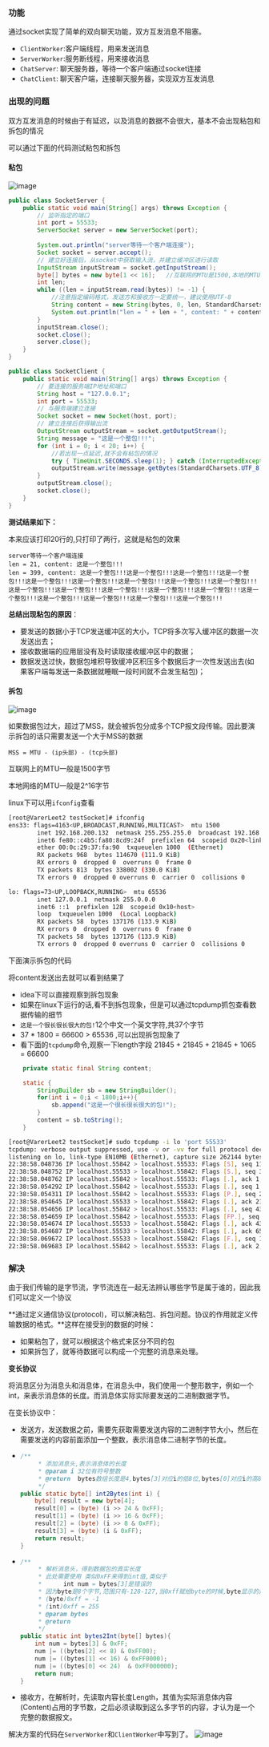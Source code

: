 ### 功能

通过socket实现了简单的双向聊天功能，双方互发消息不阻塞。

- `ClientWorker`:客户端线程，用来发送消息
- `ServerWorker`:服务断线程，用来接收消息
- `ChatServer`:    聊天服务器，等待一个客户端通过socket连接
- `ChatClient`:    聊天客户端，连接聊天服务器，实现双方互发消息



### 出现的问题

双方互发消息的时候由于有延迟，以及消息的数据不会很大，基本不会出现粘包和拆包的情况

可以通过下面的代码测试粘包和拆包

#### 粘包

![image](https://user-images.githubusercontent.com/56396192/144971830-c88ba8ca-dbad-458d-9fcf-66209977cc4e.png)

```java
public class SocketServer {
    public static void main(String[] args) throws Exception {
        // 监听指定的端口
        int port = 55533;
        ServerSocket server = new ServerSocket(port);
        
        System.out.println("server等待一个客户端连接");
        Socket socket = server.accept();
        // 建立好连接后，从socket中获取输入流，并建立缓冲区进行读取
        InputStream inputStream = socket.getInputStream();
        byte[] bytes = new byte[1 << 16];   //互联网的MTU是1500,本地的MTU是65536
        int len;
        while ((len = inputStream.read(bytes)) != -1) {
            //注意指定编码格式，发送方和接收方一定要统一，建议使用UTF-8
            String content = new String(bytes, 0, len, StandardCharsets.UTF_8);
            System.out.println("len = " + len + ", content: " + content);
        }
        inputStream.close();
        socket.close();
        server.close();
    }
}
```

```java
public class SocketClient {
    public static void main(String[] args) throws Exception {
        // 要连接的服务端IP地址和端口
        String host = "127.0.0.1";
        int port = 55533;
        // 与服务端建立连接
        Socket socket = new Socket(host, port);
        // 建立连接后获得输出流
        OutputStream outputStream = socket.getOutputStream();
        String message = "这是一个整包!!!";
        for (int i = 0; i < 20; i++) {
            //若出现一点延迟,就不会有粘包的情况
            try { TimeUnit.SECONDS.sleep(1); } catch (InterruptedException e) { e.printStackTrace(); }
            outputStream.write(message.getBytes(StandardCharsets.UTF_8));
        }
        outputStream.close();
        socket.close();
    }
}
```

**测试结果如下：**

本来应该打印20行的,只打印了两行，这就是粘包的效果

```
server等待一个客户端连接
len = 21, content: 这是一个整包!!!
len = 399, content: 这是一个整包!!!这是一个整包!!!这是一个整包!!!这是一个整包!!!这是一个整包!!!这是一个整包!!!这是一个整包!!!这是一个整包!!!这是一个整包!!!这是一个整包!!!这是一个整包!!!这是一个整包!!!这是一个整包!!!这是一个整包!!!这是一个整包!!!这是一个整包!!!这是一个整包!!!这是一个整包!!!这是一个整包!!!
```



**总结出现粘包的原因**：

- 要发送的数据小于TCP发送缓冲区的大小，TCP将多次写入缓冲区的数据一次发送出去；
- 接收数据端的应用层没有及时读取接收缓冲区中的数据；
- 数据发送过快，数据包堆积导致缓冲区积压多个数据后才一次性发送出去(如果客户端每发送一条数据就睡眠一段时间就不会发生粘包)；



#### 拆包

![image](https://user-images.githubusercontent.com/56396192/144971850-577fe12b-c4bf-49c1-ad60-2b6cd3bae34d.png)

如果数据包过大，超过了MSS，就会被拆包分成多个TCP报文段传输。因此要演示拆包的话只需要发送一个大于MSS的数据

`MSS = MTU - (ip头部) - (tcp头部)`

互联网上的MTU一般是1500字节

本地网络的MTU一般是2^16字节

linux下可以用`ifconfig`查看

```bash
[root@VarerLeet2 testSocket]# ifconfig
ens33: flags=4163<UP,BROADCAST,RUNNING,MULTICAST>  mtu 1500
        inet 192.168.200.132  netmask 255.255.255.0  broadcast 192.168.200.255
        inet6 fe80::c4b5:fa80:8cd9:24f  prefixlen 64  scopeid 0x20<link>
        ether 00:0c:29:37:fa:90  txqueuelen 1000  (Ethernet)
        RX packets 968  bytes 114670 (111.9 KiB)
        RX errors 0  dropped 0  overruns 0  frame 0
        TX packets 813  bytes 338002 (330.0 KiB)
        TX errors 0  dropped 0 overruns 0  carrier 0  collisions 0

lo: flags=73<UP,LOOPBACK,RUNNING>  mtu 65536
        inet 127.0.0.1  netmask 255.0.0.0
        inet6 ::1  prefixlen 128  scopeid 0x10<host>
        loop  txqueuelen 1000  (Local Loopback)
        RX packets 58  bytes 137176 (133.9 KiB)
        RX errors 0  dropped 0  overruns 0  frame 0
        TX packets 58  bytes 137176 (133.9 KiB)
        TX errors 0  dropped 0 overruns 0  carrier 0  collisions 0
```



下面演示拆包的代码

将content发送出去就可以看到结果了

- idea下可以直接观察到拆包现象
- 如果在linux下运行的话,看不到拆包现象，但是可以通过tcpdump抓包查看数据传输的细节
- `这是一个很长很长很大的包!`12个中文一个英文字符,共37个字节
- 37 * 1800 = 66600  > 65536 ,可以出现拆包现象了
- 看下面的`tcpdump`命令,观察一下length字段 21845 + 21845 + 21845 + 1065 = 66600

```java
    private static final String content;

    static {
        StringBuilder sb = new StringBuilder();
        for(int i = 0;i < 1800;i++){
            sb.append("这是一个很长很长很大的包!");
        }
        content = sb.toString();
    }
```

```bash
[root@VarerLeet2 testSocket]# sudo tcpdump -i lo 'port 55533'
tcpdump: verbose output suppressed, use -v or -vv for full protocol decode
listening on lo, link-type EN10MB (Ethernet), capture size 262144 bytes
22:38:58.048736 IP localhost.55842 > localhost.55533: Flags [S], seq 1143447607, win 43690, options [mss 65495,sackOK,TS val 580558 ecr 0,nop,wscale 7], length 0
22:38:58.048752 IP localhost.55533 > localhost.55842: Flags [S.], seq 3458445544, ack 1143447608, win 43690, options [mss 65495,sackOK,TS val 580559 ecr 580558,nop,wscale 7], length 0
22:38:58.048762 IP localhost.55842 > localhost.55533: Flags [.], ack 1, win 342, options [nop,nop,TS val 580559 ecr 580559], length 0
22:38:58.054292 IP localhost.55842 > localhost.55533: Flags [.], seq 1:21846, ack 1, win 342, options [nop,nop,TS val 580564 ecr 580559], length 21845
22:38:58.054311 IP localhost.55842 > localhost.55533: Flags [P.], seq 21846:43691, ack 1, win 342, options [nop,nop,TS val 580564 ecr 580559], length 21845
22:38:58.054645 IP localhost.55533 > localhost.55842: Flags [.], ack 21846, win 1365, options [nop,nop,TS val 580564 ecr 580564], length 0
22:38:58.054656 IP localhost.55842 > localhost.55533: Flags [.], seq 43691:65536, ack 1, win 342, options [nop,nop,TS val 580564 ecr 580564], length 21845
22:38:58.054659 IP localhost.55842 > localhost.55533: Flags [FP.], seq 65536:66601, ack 1, win 342, options [nop,nop,TS val 580564 ecr 580564], length 1065
22:38:58.054674 IP localhost.55533 > localhost.55842: Flags [.], ack 43691, win 2388, options [nop,nop,TS val 580564 ecr 580564], length 0
22:38:58.054687 IP localhost.55533 > localhost.55842: Flags [.], ack 65536, win 3411, options [nop,nop,TS val 580564 ecr 580564], length 0
22:38:58.069672 IP localhost.55533 > localhost.55842: Flags [F.], seq 1, ack 66602, win 3635, options [nop,nop,TS val 580579 ecr 580564], length 0
22:38:58.069683 IP localhost.55842 > localhost.55533: Flags [.], ack 2, win 342, options [nop,nop,TS val 580579 ecr 580579], length 0

```



### 解决

由于我们传输的是字节流，字节流连在一起无法辨认哪些字节是属于谁的，因此我们可以定义一个协议

**通过定义通信协议(protocol)，可以解决粘包、拆包问题。协议的作用就定义传输数据的格式。**这样在接受到的数据的时候：

- 如果粘包了，就可以根据这个格式来区分不同的包
- 如果拆包了，就等待数据可以构成一个完整的消息来处理。



**变长协议**

将消息区分为消息头和消息体，在消息头中，我们使用一个整形数字，例如一个int，来表示消息体的长度。而消息体实际实际要发送的二进制数据字节。

在变长协议中：

- 发送方，发送数据之前，需要先获取需要发送内容的二进制字节大小，然后在需要发送的内容前面添加一个整数，表示消息体二进制字节的长度。

- ```java
  /**
       * 添加消息头,表示消息体的长度
       * @param i 32位有符号整数
       * @return  bytes数组长度是4,bytes[3]对应i的低8位,bytes[0]对应i的高8位...
       */
  public static byte[] int2Bytes(int i) {
      byte[] result = new byte[4];
      result[0] = (byte) (i >> 24 & 0xFF);
      result[1] = (byte) (i >> 16 & 0xFF);
      result[2] = (byte) (i >> 8 & 0xFF);
      result[3] = (byte) (i & 0xFF);
      return result;
  }
  ```

- ```java
  /**
       * 解析消息头，得到数据包的真实长度
       * 此处需要使用 类似0xFF来得到int值,类似于
       *      int num = bytes[3]是错误的
       * 因为byte是8个字节,范围只有-128-127,当0xff赋给byte的时候,byte显示的是-1
       * (byte)0xff = -1
       * (int)0xff = 255
       * @param bytes
       * @return
       */
  public static int bytes2Int(byte[] bytes){
      int num = bytes[3] & 0xFF;
      num |= ((bytes[2] << 8) & 0xFF00);
      num |= ((bytes[1] << 16) & 0xFF0000);
      num |= ((bytes[0] << 24)  & 0xFF000000);
      return num;
  }
  ```

- 接收方，在解析时，先读取内容长度Length，其值为实际消息体内容(Content)占用的字节数，之后必须读取到这么多字节的内容，才认为是一个完整的数据报文。



解决方案的代码在`ServerWorker`和`ClientWorker`中写到了。
![image](https://user-images.githubusercontent.com/56396192/144971883-38dd5ee8-47cd-4f5d-8f11-ede235721c84.png)
